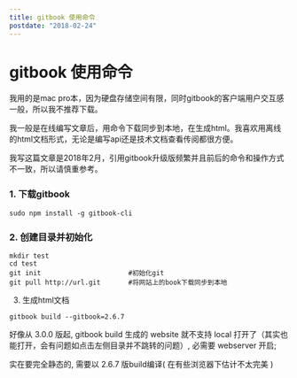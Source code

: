```yaml
---
title: gitbook 使用命令
postdate: "2018-02-24"
---
```


# gitbook 使用命令

我用的是mac pro本，因为硬盘存储空间有限，同时gitbook的客户端用户交互感一般，所以我不推荐下载。

我一般是在线编写文章后，用命令下载同步到本地，在生成html。我喜欢用离线的html文档形式，无论是编写api还是技术文档查看传阅都很方便。

我写这篇文章是2018年2月，引用gitbook升级版频繁并且前后的命令和操作方式不一致，所以请慎重参考。

### 1. 下载gitbook

```
sudo npm install -g gitbook-cli
```

### 2. 创建目录并初始化

```
mkdir test
cd test
git init                      #初始化git
git pull http://url.git       #将网站上的book下载同步到本地
```

3. 生成html文档

```
gitbook build --gitbook=2.6.7
```

好像从 3.0.0 版起, gitbook build 生成的 website 就不支持 local 打开了（其实也能打开，会有问题如点击左侧目录并不跳转的问题）, 必需要 webserver 开启;

实在要完全静态的, 需要以 2.6.7 版build编译( 在有些浏览器下估计不太完美 )